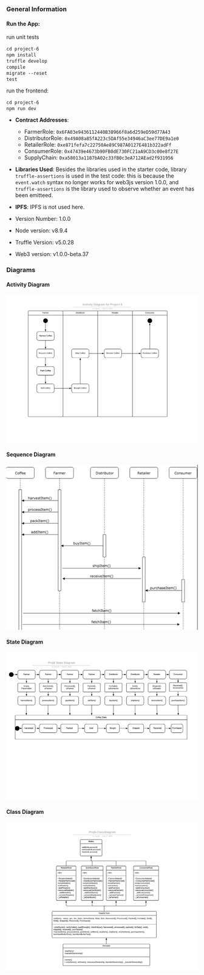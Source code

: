 ### General Information

#### Run the App:

run unit tests

```
cd project-6 
npm install 
truffle develop 
compile 
migrate --reset 
test 
```

run the frontend:
```
cd project-6 
npm run dev
```

* __Contract Addresses__: 
  * FarmerRole: `0x6FA03e9436112440B38966f8a6d259eD59d77A43`
  * DistributorRole: `0x49A08a85fA223c5DAf55e34946aC3ee77DE9a1e0`
  * RetailerRole: `0xe871fefa7c22750Ae89C987A0127E481b322adFf`
  * ConsumerRole: `0x47439e4673b90FB0dE730FC21aA9CD3c00e8f27E`
  * SupplyChain: `0xa58013a1187bA02c33fB0c3eA712AEad2f931956`

* __Libraries Used__: Besides the libraries used in the starter code, library `truffle-assertions` is used in the test code: this is because the `event.watch` syntax no longer works for web3js version 1.0.0, and `truffle-assertions` is the library used to observe whether an event has been emitteed.
* __IPFS__: IPFS is not used here.
* Version Number: 1.0.0
* Node version: v8.9.4
* Truffle Version: v5.0.28
* Web3 version: v1.0.0-beta.37


### Diagrams

#### Activity Diagram
![Alt activity](Images/Proj6-ActivityDiagram.png)
#### Sequence Diagram
![Alt sequence](Images/Proj6-Sequence.png)
#### State Diagram
![Alt state](Images/Proj6-StateDiagram.png)
#### Class Diagram
![Alt class](Images/Proj6ClassDiagram.png)